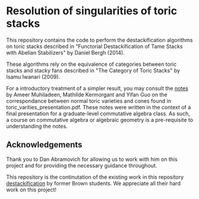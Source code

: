 # Resolution of singularities of toric stacks
This repository contains the code to perform the destackification algorithms on toric stacks described in "Functorial Destackification of Tame Stacks with Abelian Stabilizers" by Daniel Bergh (2014).

These algorithms rely on the equivalence of categories between toric stacks and stacky fans described in "The Category of Toric Stacks" by Isamu Iwanari (2009). 

For a introductory treatment of a simpler result, you may consult the [notes](https://github.com/maathilde-k/destackification-algorithms/blob/main/toric_varieties_presentation.pdf) by Ameer Muhiladeen, Mathilde Kermorgant and Yifan Guo on the correspondance between normal toric varieties and cones found in toric_varities_presentation.pdf. These notes were written in the context of a final presentation for a graduate-level commutative algebra class. As such, a course on commutative algebra or algebraic geometry is a pre-requisite to understanding the notes.  

## Acknowledgements
Thank you to Dan Abramovich for allowing us to work with him on this project and for providing the necessary guidance throughout.

This repository is the continutation of the existing work in this repository [destackification](https://github.com/nbenabla/destackification) by former Brown students. We appreciate all their hard work on this project!
